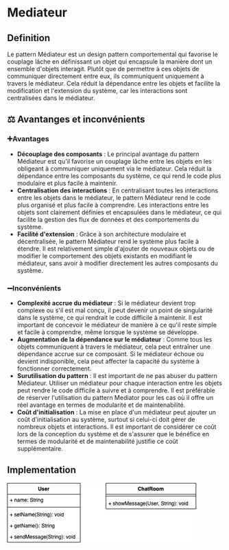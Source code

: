 # Mediateur
## Definition
Le pattern Médiateur est un design pattern comportemental qui favorise le couplage lâche en définissant un objet qui encapsule la manière dont un ensemble d'objets interagit. Plutôt que de permettre à ces objets de communiquer directement entre eux, ils communiquent uniquement à travers le médiateur. Cela réduit la dépendance entre les objets et facilite la modification et l'extension du système, car les interactions sont centralisées dans le médiateur.

## ⚖️ Avantanges et inconvénients
### ➕Avantages
- **Découplage des composants** : Le principal avantage du pattern Médiateur est qu'il favorise un couplage lâche entre les objets en les obligeant à communiquer uniquement via le médiateur. Cela réduit la dépendance entre les composants du système, ce qui rend le code plus modulaire et plus facile à maintenir.
- **Centralisation des interactions** : En centralisant toutes les interactions entre les objets dans le médiateur, le pattern Médiateur rend le code plus organisé et plus facile à comprendre. Les interactions entre les objets sont clairement définies et encapsulées dans le médiateur, ce qui facilite la gestion des flux de données et des comportements du système.
- **Facilité d'extension** : Grâce à son architecture modulaire et décentralisée, le pattern Médiateur rend le système plus facile à étendre. Il est relativement simple d'ajouter de nouveaux objets ou de modifier le comportement des objets existants en modifiant le médiateur, sans avoir à modifier directement les autres composants du système.
### ➖Inconvénients
- **Complexité accrue du médiateur** : Si le médiateur devient trop complexe ou s'il est mal conçu, il peut devenir un point de singularité dans le système, ce qui rendrait le code difficile à maintenir. Il est important de concevoir le médiateur de manière à ce qu'il reste simple et facile à comprendre, même lorsque le système se développe.
- **Augmentation de la dépendance sur le médiateur** : Comme tous les objets communiquent à travers le médiateur, cela peut entraîner une dépendance accrue sur ce composant. Si le médiateur échoue ou devient indisponible, cela peut affecter la capacité du système à fonctionner correctement.
- **Surutilisation du pattern** : Il est important de ne pas abuser du pattern Médiateur. Utiliser un médiateur pour chaque interaction entre les objets peut rendre le code difficile à suivre et à comprendre. Il est préférable de réserver l'utilisation du pattern Mediator pour les cas où il offre un réel avantage en termes de modularité et de maintenabilité.
- **Coût d'initialisation** : La mise en place d'un médiateur peut ajouter un coût d'initialisation au système, surtout si celui-ci doit gérer de nombreux objets et interactions. Il est important de considérer ce coût lors de la conception du système et de s'assurer que le bénéfice en termes de modularité et de maintenabilité justifie ce coût supplémentaire.

## Implementation
![mediator.png](mediator.png)
